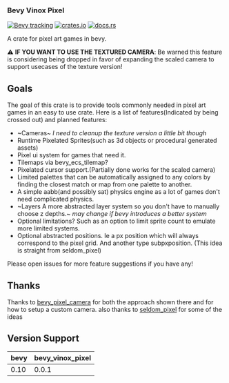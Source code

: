 ### Bevy Vinox Pixel
[![Bevy tracking](https://img.shields.io/badge/Bevy%20tracking-released%20version-lightblue)](https://github.com/bevyengine/bevy/blob/main/docs/plugins_guidelines.md#main-branch-tracking)
[![crates.io](https://img.shields.io/crates/v/bevy_vinox_pixel)](https://crates.io/crates/bevy_vinox_pixel)
[![docs.rs](https://docs.rs/bevy_vinox_pixel/badge.svg)](https://docs.rs/bevy_vinox_pixel)

A crate for pixel art games in bevy.

:warning: **IF YOU WANT TO USE THE TEXTURED CAMERA**: Be warned this feature is considering being dropped in favor of expanding the scaled camera to support usecases of the texture version!

## Goals
The goal of this crate is to provide tools commonly needed in pixel art games in an easy to use crate.
Here is a list of features(Indicated by being crossed out) and planned features:
* ~Cameras~ _I need to cleanup the texture version a little bit though_
* Runtime Pixelated Sprites(such as 3d objects or procedural generated assets)
* Pixel ui system for games that need it.
* Tilemaps via bevy_ecs_tilemap?
* Pixelated cursor support.(Partially done works for the scaled camera)
* Limited palettes that can be automatically assigned to any colors by finding the closest match or map from one palette to another.
* A simple aabb(and possibly sat) physics engine as a lot of games don't need complicated physics.
* ~Layers A more abstracted layer system so you don't have to manually choose z depths.~ _may change if bevy introduces a better system_
* Optional limitations? Such as an option to limit sprite count to emulate more limited systems.
* Optional abstracted positions. Ie a px position which will always correspond to the pixel grid. And another type subpxposition. (This idea is straight from seldom_pixel)

Please open issues for more feature suggestions if you have any!

## Thanks
Thanks to [bevy_pixel_camera](https://github.com/drakmaniso/bevy_pixel_camera) for both the approach shown there and for how to setup a custom camera.
also thanks to [seldom_pixel](https://github.com/Seldom-SE/seldom_pixel) for some of the ideas 

## Version Support
| bevy | bevy_vinox_pixel |
|------|------------------|
| 0.10 | 0.0.1            |


